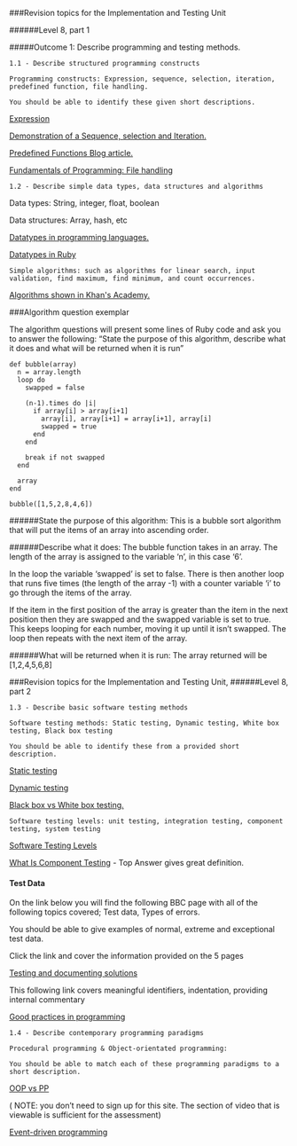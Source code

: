 ###Revision topics for the Implementation and Testing Unit

######Level 8, part 1


#####Outcome 1: Describe programming and testing methods.

```
1.1 - Describe structured programming constructs

Programming constructs: Expression, sequence, selection, iteration, predefined function, file handling.

You should be able to identify these given short descriptions.
```

[Expression](http://bit.ly/1K4xIrC)

[Demonstration of a Sequence, selection and Iteration.](https://prezi.com/tvoflvm-1xf_/p3-explain-sequence-selection-and-iteration-as-used-in-computing/)

[Predefined Functions Blog article.](http://proceduralprogrammingblog.weebly.com/procedural-programming-blog/predefined-functions)

[Fundamentals of Programming: File handling ](https://en.wikibooks.org/wiki/A-level_Computing_2009/AQA/Problem_Solving,_Programming,_Data_Representation_and_Practical_Exercise/Fundamentals_of_Programming/File_handling)


```
1.2 - Describe simple data types, data structures and algorithms
```
Data types: String, integer, float, boolean  

Data structures: Array, hash, etc

[Datatypes in programming languages.](http://study.com/academy/lesson/data-types-in-programming-numbers-strings-and-others.html)

[Datatypes in Ruby](http://code.tutsplus.com/tutorials/ruby-for-newbies-variables-datatypes-and-files--net-15709)


```
Simple algorithms: such as algorithms for linear search, input validation, find maximum, find minimum, and count occurrences.
```
[Algorithms shown in Khan's Academy.](https://www.khanacademy.org/computing/computer-science/algorithms)


###Algorithm question exemplar

The algorithm questions will present some lines of Ruby code and ask you to answer the following:  “State the purpose of this algorithm, describe what it does and what will be returned when it is run”

```
def bubble(array)
  n = array.length
  loop do
    swapped = false

    (n-1).times do |i|
      if array[i] > array[i+1]
        array[i], array[i+1] = array[i+1], array[i]
        swapped = true
      end
    end

    break if not swapped
  end

  array
end

bubble([1,5,2,8,4,6])
```

######State the purpose of this algorithm:
This is a bubble sort algorithm that will put the items of an array into ascending order.

######Describe what it does:
The bubble function takes in an array.  The length of the array is assigned to the variable ‘n’, in this case ‘6’.

In the loop the variable ‘swapped’ is set to false.  There is then another loop that runs five times (the length of the array -1) with a counter variable ‘i’ to go through the items of the array.  

If the item in the first position of the array is greater than the item in the next position then they are swapped and the swapped variable is set to true. This keeps looping for each number, moving it up until it isn’t swapped.  The loop then repeats with the next item of the array.

######What will be returned when it is run:
The array returned will be [1,2,4,5,6,8]



###Revision topics for the Implementation and Testing Unit,
######Level 8, part 2

```
1.3 - Describe basic software testing methods

Software testing methods: Static testing, Dynamic testing, White box testing, Black box testing

You should be able to identify these from a provided short description.
```
[Static testing](http://whatis.techtarget.com/definition/static-testing)

[Dynamic testing](http://whatis.techtarget.com/definition/dynamic-testing)

[Black box vs White box testing.](http://technologyconversations.com/2013/12/11/black-box-vs-white-box-testing/)

```
Software testing levels: unit testing, integration testing, component testing, system testing
```

[Software Testing Levels](http://softwaretestingfundamentals.com/software-testing-levels/)

[What Is Component Testing](https://sqa.stackexchange.com/questions/12630/what-is-component-testing-and-how-to-write-component-test-cases) - Top Answer gives great definition.

#### Test Data

On the link below you will find the following BBC page with all of the following topics covered; Test data, Types of errors.

You should be able to give examples of normal, extreme and exceptional test data.

Click the link and cover the information provided on the 5 pages

[Testing and documenting solutions](http://www.bbc.co.uk/education/guides/zpqpn39/revision/1)

This  following link covers meaningful identifiers, indentation, providing internal commentary


[Good practices in programming](http://www.bbc.co.uk/education/guides/zpqpn39/revision/3)

```
1.4 - Describe contemporary programming paradigms

Procedural programming & Object-orientated programming:

You should be able to match each of these programming paradigms to a short description.
```
[OOP vs PP](http://study.com/academy/lesson/object-oriented-programming-vs-procedural-programming.html)

 ( NOTE: you don’t need to sign up for this site. The section of video that is viewable is sufficient for the assessment)


[Event-driven programming](http://www.ask.com/technology/event-driven-programming-5a6e99edd7b883f2)
